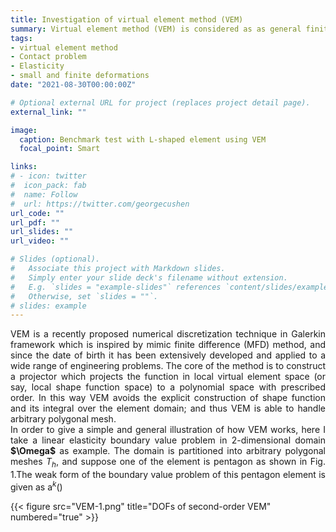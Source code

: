 ```yaml
---
title: Investigation of virtual element method (VEM)
summary: Virtual element method (VEM) is considered as as general finite element method because it can be used for any arbitrary polygon meshes. 
tags:
- virtual element method
- Contact problem
- Elasticity
- small and finite deformations
date: "2021-08-30T00:00:00Z"

# Optional external URL for project (replaces project detail page).
external_link: ""

image:
  caption: Benchmark test with L-shaped element using VEM
  focal_point: Smart

links:
# - icon: twitter
#  icon_pack: fab
#  name: Follow
#  url: https://twitter.com/georgecushen
url_code: ""
url_pdf: ""
url_slides: ""
url_video: ""

# Slides (optional).
#   Associate this project with Markdown slides.
#   Simply enter your slide deck's filename without extension.
#   E.g. `slides = "example-slides"` references `content/slides/example-slides.md`.
#   Otherwise, set `slides = ""`.
# slides: example
---
```

<DIV align="justify">
  VEM is a recently proposed numerical discretization technique in Galerkin framework which is inspired by mimic finite difference (MFD) method, and since the date of birth it has been extensively developed and applied to a wide range of engineering problems. The core of the method is to construct a projector which projects the function in local virtual element space (or say, local shape function space) to a polynomial space with prescribed order. In this way VEM avoids the explicit construction of shape function and its integral over the element domain; and thus VEM is able to handle arbitrary polygonal mesh. 
  
</DIV>   
<DIV align="justify"> 
  In order to give a simple and general illustration of how VEM works, here I take a linear elasticity boundary value problem in 2-dimensional domain <b>$\Omega$</b> as example. The domain is partitioned into arbitrary polygonal meshes <i>T<sub>h</sub></i>, and suppose one of the element is pentagon as shown in Fig. 1.The weak form of the boundary value problem of this pentagon element is given as 
  a<sup><i>k</i></sup>()
  
</DIV> 
  
  
{{< figure src="VEM-1.png" title="DOFs of second-order VEM" numbered="true" >}}


